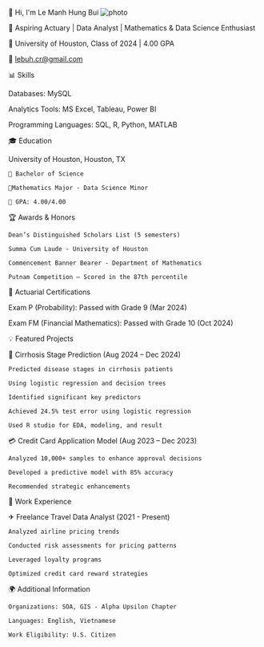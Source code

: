 👋 Hi, I'm Le Manh Hung Bui
![photo](https://github.com/user-attachments/assets/dd34bf3d-ab9e-480a-82cc-f53beb210f81)

  🎯 Aspiring Actuary | Data Analyst | Mathematics & Data Science Enthusiast
  
  📍 University of Houston, Class of 2024 | 4.00 GPA
  
  📧 lebuh.cr@gmail.com
  

📊 Skills


  Databases: MySQL
  
  Analytics Tools: MS Excel, Tableau, Power BI
  
  Programming Languages: SQL, R, Python, MATLAB
  

🎓 Education

  University of Houston, Houston, TX
  
    📌 Bachelor of Science
    
    📌Mathematics Major - Data Science Minor
    
    📌 GPA: 4.00/4.00
    

🏆 Awards & Honors

    Dean’s Distinguished Scholars List (5 semesters)
  
    Summa Cum Laude - University of Houston
  
    Commencement Banner Bearer - Department of Mathematics
  
    Putnam Competition – Scored in the 87th percentile
    

📜 Actuarial Certifications

  Exam P (Probability): Passed with Grade 9 (Mar 2024)
  
  Exam FM (Financial Mathematics): Passed with Grade 10 (Oct 2024)
  

💡 Featured Projects


  🔬 Cirrhosis Stage Prediction (Aug 2024 – Dec 2024)
  
    Predicted disease stages in cirrhosis patients
    
    Using logistic regression and decision trees
    
    Identified significant key predictors
    
    Achieved 24.5% test error using logistic regression
    
    Used R studio for EDA, modeling, and result
    

  💳 Credit Card Application Model (Aug 2023 – Dec 2023)
  
    Analyzed 10,000+ samples to enhance approval decisions
    
    Developed a predictive model with 85% accuracy
    
    Recommended strategic enhancements
    

💼 Work Experience


  ✈ Freelance Travel Data Analyst (2021 - Present)
  
    Analyzed airline pricing trends
    
    Conducted risk assessments for pricing patterns
    
    Leveraged loyalty programs
    
    Optimized credit card reward strategies
    

🌍 Additional Information

    Organizations: SOA, GIS - Alpha Upsilon Chapter
    
    Languages: English, Vietnamese
    
    Work Eligibility: U.S. Citizen
